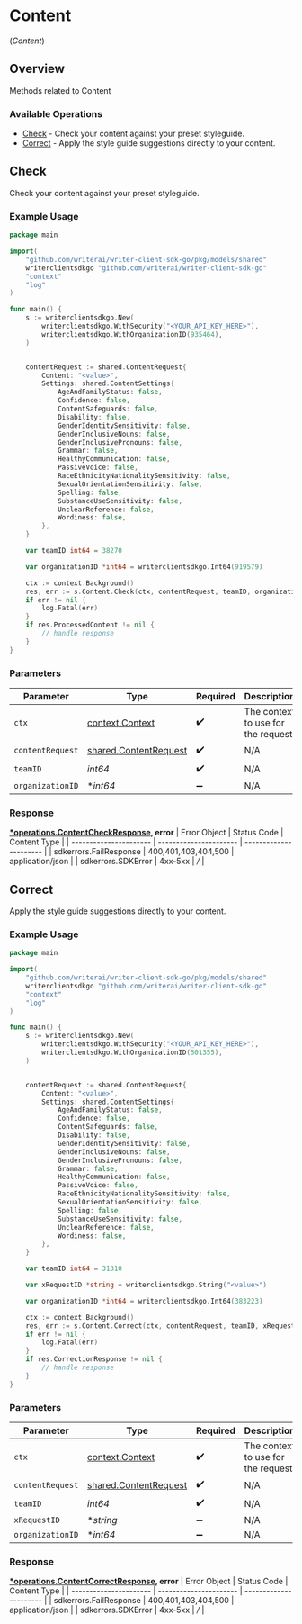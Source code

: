 # Content
(*Content*)

## Overview

Methods related to Content

### Available Operations

* [Check](#check) - Check your content against your preset styleguide.
* [Correct](#correct) - Apply the style guide suggestions directly to your content.

## Check

Check your content against your preset styleguide.

### Example Usage

```go
package main

import(
	"github.com/writerai/writer-client-sdk-go/pkg/models/shared"
	writerclientsdkgo "github.com/writerai/writer-client-sdk-go"
	"context"
	"log"
)

func main() {
    s := writerclientsdkgo.New(
        writerclientsdkgo.WithSecurity("<YOUR_API_KEY_HERE>"),
        writerclientsdkgo.WithOrganizationID(935464),
    )


    contentRequest := shared.ContentRequest{
        Content: "<value>",
        Settings: shared.ContentSettings{
            AgeAndFamilyStatus: false,
            Confidence: false,
            ContentSafeguards: false,
            Disability: false,
            GenderIdentitySensitivity: false,
            GenderInclusiveNouns: false,
            GenderInclusivePronouns: false,
            Grammar: false,
            HealthyCommunication: false,
            PassiveVoice: false,
            RaceEthnicityNationalitySensitivity: false,
            SexualOrientationSensitivity: false,
            Spelling: false,
            SubstanceUseSensitivity: false,
            UnclearReference: false,
            Wordiness: false,
        },
    }

    var teamID int64 = 38270

    var organizationID *int64 = writerclientsdkgo.Int64(919579)

    ctx := context.Background()
    res, err := s.Content.Check(ctx, contentRequest, teamID, organizationID)
    if err != nil {
        log.Fatal(err)
    }
    if res.ProcessedContent != nil {
        // handle response
    }
}
```

### Parameters

| Parameter                                                          | Type                                                               | Required                                                           | Description                                                        |
| ------------------------------------------------------------------ | ------------------------------------------------------------------ | ------------------------------------------------------------------ | ------------------------------------------------------------------ |
| `ctx`                                                              | [context.Context](https://pkg.go.dev/context#Context)              | :heavy_check_mark:                                                 | The context to use for the request.                                |
| `contentRequest`                                                   | [shared.ContentRequest](../../pkg/models/shared/contentrequest.md) | :heavy_check_mark:                                                 | N/A                                                                |
| `teamID`                                                           | *int64*                                                            | :heavy_check_mark:                                                 | N/A                                                                |
| `organizationID`                                                   | **int64*                                                           | :heavy_minus_sign:                                                 | N/A                                                                |


### Response

**[*operations.ContentCheckResponse](../../pkg/models/operations/contentcheckresponse.md), error**
| Error Object           | Status Code            | Content Type           |
| ---------------------- | ---------------------- | ---------------------- |
| sdkerrors.FailResponse | 400,401,403,404,500    | application/json       |
| sdkerrors.SDKError     | 4xx-5xx                | */*                    |

## Correct

Apply the style guide suggestions directly to your content.

### Example Usage

```go
package main

import(
	"github.com/writerai/writer-client-sdk-go/pkg/models/shared"
	writerclientsdkgo "github.com/writerai/writer-client-sdk-go"
	"context"
	"log"
)

func main() {
    s := writerclientsdkgo.New(
        writerclientsdkgo.WithSecurity("<YOUR_API_KEY_HERE>"),
        writerclientsdkgo.WithOrganizationID(501355),
    )


    contentRequest := shared.ContentRequest{
        Content: "<value>",
        Settings: shared.ContentSettings{
            AgeAndFamilyStatus: false,
            Confidence: false,
            ContentSafeguards: false,
            Disability: false,
            GenderIdentitySensitivity: false,
            GenderInclusiveNouns: false,
            GenderInclusivePronouns: false,
            Grammar: false,
            HealthyCommunication: false,
            PassiveVoice: false,
            RaceEthnicityNationalitySensitivity: false,
            SexualOrientationSensitivity: false,
            Spelling: false,
            SubstanceUseSensitivity: false,
            UnclearReference: false,
            Wordiness: false,
        },
    }

    var teamID int64 = 31310

    var xRequestID *string = writerclientsdkgo.String("<value>")

    var organizationID *int64 = writerclientsdkgo.Int64(383223)

    ctx := context.Background()
    res, err := s.Content.Correct(ctx, contentRequest, teamID, xRequestID, organizationID)
    if err != nil {
        log.Fatal(err)
    }
    if res.CorrectionResponse != nil {
        // handle response
    }
}
```

### Parameters

| Parameter                                                          | Type                                                               | Required                                                           | Description                                                        |
| ------------------------------------------------------------------ | ------------------------------------------------------------------ | ------------------------------------------------------------------ | ------------------------------------------------------------------ |
| `ctx`                                                              | [context.Context](https://pkg.go.dev/context#Context)              | :heavy_check_mark:                                                 | The context to use for the request.                                |
| `contentRequest`                                                   | [shared.ContentRequest](../../pkg/models/shared/contentrequest.md) | :heavy_check_mark:                                                 | N/A                                                                |
| `teamID`                                                           | *int64*                                                            | :heavy_check_mark:                                                 | N/A                                                                |
| `xRequestID`                                                       | **string*                                                          | :heavy_minus_sign:                                                 | N/A                                                                |
| `organizationID`                                                   | **int64*                                                           | :heavy_minus_sign:                                                 | N/A                                                                |


### Response

**[*operations.ContentCorrectResponse](../../pkg/models/operations/contentcorrectresponse.md), error**
| Error Object           | Status Code            | Content Type           |
| ---------------------- | ---------------------- | ---------------------- |
| sdkerrors.FailResponse | 400,401,403,404,500    | application/json       |
| sdkerrors.SDKError     | 4xx-5xx                | */*                    |
